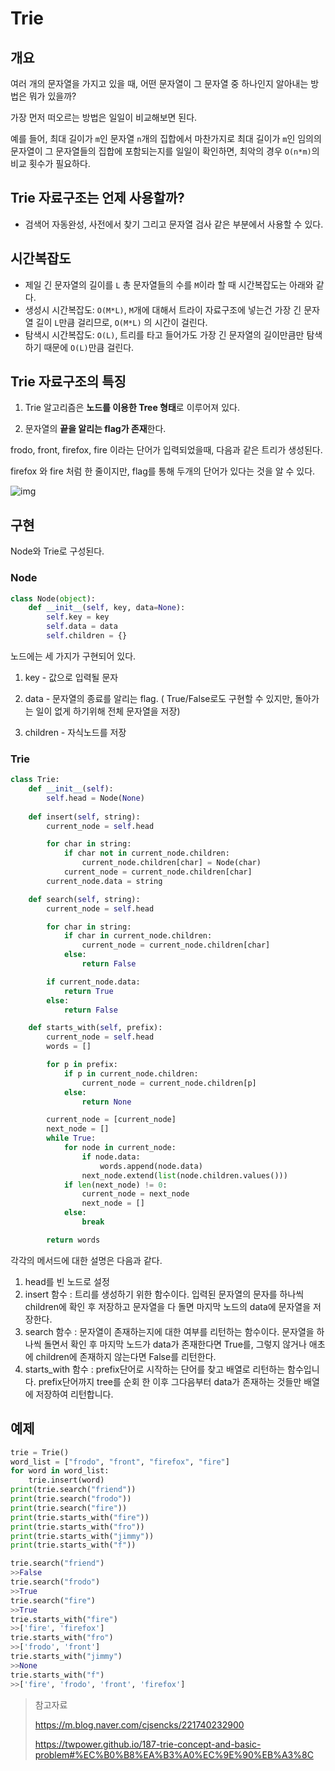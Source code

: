 # Trie

## 개요

여러 개의 문자열을 가지고 있을 때, 어떤 문자열이 그 문자열 중 하나인지 알아내는 방법은 뭐가 있을까?

가장 먼저 떠오르는 방법은 일일이 비교해보면 된다. 

예를 들어, 최대 길이가 `m`인 문자열 `n`개의 집합에서 마찬가지로 최대 길이가 `m`인 임의의 문자열이 그 문자열들의 집합에 포함되는지를 일일이 확인하면, 최악의 경우 `O(n*m)`의 비교 횟수가 필요하다.



## Trie 자료구조는 언제 사용할까?

- 검색어 자동완성, 사전에서 찾기 그리고 문자열 검사 같은 부분에서 사용할 수 있다.



## 시간복잡도

- 제일 긴 문자열의 길이를 `L` 총 문자열들의 수를 `M`이라 할 때 시간복잡도는 아래와 같다.
- 생성시 시간복잡도: `O(M*L)`,  `M`개에 대해서 트라이 자료구조에 넣는건 가장 긴 문자열 길이 `L`만큼 걸리므로, `O(M*L)` 의 시간이 걸린다.
- 탐색시 시간복잡도: `O(L)`, 트리를 타고 들어가도 가장 긴 문자열의 길이만큼만 탐색하기 때문에 `O(L)`만큼 걸린다.



## Trie 자료구조의 특징

1. Trie 알고리즘은 **노드를 이용한 Tree 형태**로 이루어져 있다.

2. 문자열의 **끝을 알리는 flag가 존재**한다.



frodo, front, firefox, fire 이라는 단어가 입력되었을때, 다음과 같은 트리가 생성된다.

firefox 와 fire 처럼 한 줄이지만, flag를 통해 두개의 단어가 있다는 것을 알 수 있다.



![img](https://mblogthumb-phinf.pstatic.net/MjAxOTEyMTdfODEg/MDAxNTc2NTYwMDI4MTMz.1e8_EuMhqD4ihjX8HbSYlQr_j7QvNseEVxH--dAjfH0g.he-A1TE1CTSRij8udR5LWSvgrZmggeRO9MmVS0lz0a0g.PNG.cjsencks/image.png?type=w800)



## 구현

Node와 Trie로 구성된다.



### Node

```python
class Node(object):
    def __init__(self, key, data=None):
        self.key = key
        self.data = data
        self.children = {}
```

노드에는 세 가지가 구현되어 있다.

1. key - 값으로 입력될 문자

2. data - 문자열의 종료를 알리는 flag. ( True/False로도 구현할 수 있지만, 돌아가는 일이 없게 하기위해 전체 문자열을 저장)

3. children - 자식노드를 저장



### Trie

```python
class Trie:
    def __init__(self):
        self.head = Node(None)
        
    def insert(self, string):
        current_node = self.head

        for char in string:
            if char not in current_node.children:
                current_node.children[char] = Node(char)
            current_node = current_node.children[char]
        current_node.data = string

    def search(self, string):
        current_node = self.head

        for char in string:
            if char in current_node.children:
                current_node = current_node.children[char]
            else:
                return False

        if current_node.data:
            return True
        else:
            return False

    def starts_with(self, prefix):
        current_node = self.head
        words = []

        for p in prefix:
            if p in current_node.children:
                current_node = current_node.children[p]
            else:
                return None

        current_node = [current_node]
        next_node = []
        while True:
            for node in current_node:
                if node.data:
                    words.append(node.data)
                next_node.extend(list(node.children.values()))
            if len(next_node) != 0:
                current_node = next_node
                next_node = []
            else:
                break

        return words
```

각각의 메서드에 대한 설명은 다음과 같다.

1. head를 빈 노드로 설정
2. insert 함수 : 트리를 생성하기 위한 함수이다. 입력된 문자열의 문자를 하나씩 children에 확인 후 저장하고 문자열을 다 돌면 마지막 노드의 data에 문자열을 저장한다.
3. search 함수 : 문자열이 존재하는지에 대한 여부를 리턴하는 함수이다. 문자열을 하나씩 돌면서 확인 후 마지막 노드가 data가 존재한다면 True를, 그렇지 않거나 애초에 children에 존재하지 않는다면 False를 리턴한다.
4. starts_with 함수 : prefix단어로 시작하는 단어를 찾고 배열로 리턴하는 함수입니다. prefix단어까지 tree를 순회 한 이후 그다음부터 data가 존재하는 것들만 배열에 저장하여 리턴합니다.



## 예제

```python
trie = Trie()
word_list = ["frodo", "front", "firefox", "fire"]
for word in word_list:
    trie.insert(word)
print(trie.search("friend"))
print(trie.search("frodo"))
print(trie.search("fire"))
print(trie.starts_with("fire"))
print(trie.starts_with("fro"))
print(trie.starts_with("jimmy"))
print(trie.starts_with("f"))
```



```python
trie.search("friend")
>>False
trie.search("frodo")
>>True
trie.search("fire")
>>True
trie.starts_with("fire")
>>['fire', 'firefox']
trie.starts_with("fro")
>>['frodo', 'front']
trie.starts_with("jimmy")
>>None
trie.starts_with("f")
>>['fire', 'frodo', 'front', 'firefox']
```



> 참고자료
>
> https://m.blog.naver.com/cjsencks/221740232900
>
> https://twpower.github.io/187-trie-concept-and-basic-problem#%EC%B0%B8%EA%B3%A0%EC%9E%90%EB%A3%8C

